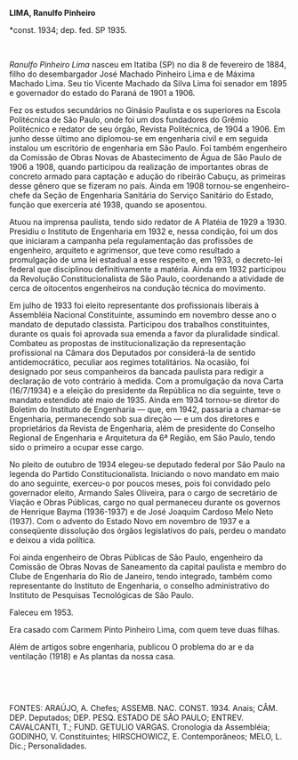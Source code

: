 **LIMA, Ranulfo Pinheiro**

\*const. 1934; dep. fed. SP 1935.

 

*Ranulfo Pinheiro Lima* nasceu em Itatiba (SP) no dia 8 de fevereiro de
1884, filho do desembargador José Machado Pinheiro Lima e de Máxima
Machado Lima. Seu tio Vicente Machado da Silva Lima foi senador em 1895
e governador do estado do Paraná de 1901 a 1906.

Fez os estudos secundários no Ginásio Paulista e os superiores na Escola
Politécnica de São Paulo, onde foi um dos fundadores do Grêmio
Politécnico e redator de seu órgão, Revista Politécnica, de 1904 a 1906.
Em junho desse último ano diplomou-se em engenharia civil e em seguida
instalou um escritório de engenharia em São Paulo. Foi também engenheiro
da Comissão de Obras Novas de Abastecimento de Água de São Paulo de 1906
a 1908, quando participou da realização de importantes obras de concreto
armado para captação e adução do ribeirão Cabuçu, as primeiras desse
gênero que se fizeram no país. Ainda em 1908 tornou-se engenheiro-chefe
da Seção de Engenharia Sanitária do Serviço Sanitário do Estado, função
que exerceria até 1938, quando se aposentou.

Atuou na imprensa paulista, tendo sido redator de A Platéia de 1929 a
1930. Presidiu o Instituto de Engenharia em 1932 e, nessa condição, foi
um dos que iniciaram a campanha pela regulamentação das profissões de
engenheiro, arquiteto e agrimensor, que teve como resultado a
promulgação de uma lei estadual a esse respeito e, em 1933, o
decreto-lei federal que disciplinou definitivamente a matéria. Ainda em
1932 participou da Revolução Constitucionalista de São Paulo,
coordenando a atividade de cerca de oitocentos engenheiros na condução
técnica do movimento.

Em julho de 1933 foi eleito representante dos profissionais liberais à
Assembléia Nacional Constituinte, assumindo em novembro desse ano o
mandato de deputado classista. Participou dos trabalhos constituintes,
durante os quais foi aprovada sua emenda a favor da pluralidade
sindical. Combateu as propostas de institucionalização da representação
profissional na Câmara dos Deputados por considerá-la de sentido
antidemocrático, peculiar aos regimes totalitários. Na ocasião, foi
designado por seus companheiros da bancada paulista para redigir a
declaração de voto contrário à medida. Com a promulgação da nova Carta
(16/7/1934) e a eleição do presidente da República no dia seguinte, teve
o mandato estendido até maio de 1935. Ainda em 1934 tornou-se diretor do
Boletim do Instituto de Engenharia — que, em 1942, passaria a chamar-se
Engenharia, permanecendo sob sua direção — e um dos diretores e
proprietários da Revista de Engenharia, além de presidente do Conselho
Regional de Engenharia e Arquitetura da 6ª Região, em São Paulo, tendo
sido o primeiro a ocupar esse cargo.

No pleito de outubro de 1934 elegeu-se deputado federal por São Paulo na
legenda do Partido Constitucionalista. Iniciando o novo mandato em maio
do ano seguinte, exerceu-o por poucos meses, pois foi convidado pelo
governador eleito, Armando Sales Oliveira, para o cargo de secretário de
Viação e Obras Públicas, cargo no qual permaneceu durante os governos de
Henrique Bayma (1936-1937) e de José Joaquim Cardoso Melo Neto (1937).
Com o advento do Estado Novo em novembro de 1937 e a conseqüente
dissolução dos órgãos legislativos do país, perdeu o mandato e deixou a
vida política.

Foi ainda engenheiro de Obras Públicas de São Paulo, engenheiro da
Comissão de Obras Novas de Saneamento da capital paulista e membro do
Clube de Engenharia do Rio de Janeiro, tendo integrado, também como
representante do Instituto de Engenharia, o conselho administrativo do
Instituto de Pesquisas Tecnológicas de São Paulo.

Faleceu em 1953.

Era casado com Carmem Pinto Pinheiro Lima, com quem teve duas filhas.

Além de artigos sobre engenharia, publicou O problema do ar e da
ventilação (1918) e As plantas da nossa casa.

 

 

FONTES: ARAÚJO, A. Chefes; ASSEMB. NAC. CONST. 1934. Anais; CÂM. DEP.
Deputados; DEP. PESQ. ESTADO DE SÃO PAULO; ENTREV. CAVALCANTI, T.; FUND.
GETULIO VARGAS. Cronologia da Assembléia; GODINHO, V. Constituintes;
HIRSCHOWICZ, E. Contemporâneos; MELO, L. Dic.; Personalidades.

 

